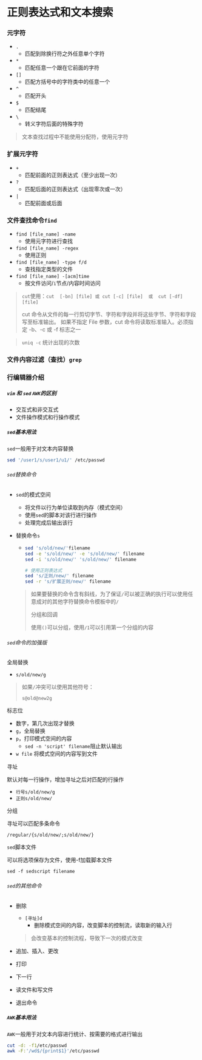 # 正则表达式和文本搜索

### 元字符

- `.`
  - 匹配到除换行符之外任意单个字符
- `*`
  - 匹配任意一个跟在它前面的字符
- `[]`
  - 匹配方括号中的字符类中的任意一个
- `^`
  - 匹配开头
- `$`
  - 匹配结尾
- `\`
  - 转义字符后面的特殊字符

> 文本查找过程中不能使用分配符，使用元字符

### 扩展元字符

- `+`
  - 匹配前面的正则表达式（至少出现一次）
- `?`
  - 匹配后面的正则表达式（出现零次或一次）
- `|`
  - 匹配前面或后面

### 文件查找命令`find`

- `find [file_name] -name `
  - 使用元字符进行查找
- `find [file_name] -regex`
  - 使用正则
- `find [file_name] -type f/d`
  - 查找指定类型的文件
- `find [file_name] -[acm]time`
  - 按文件访问/`i`节点/内容时间访问

> `cut`使用：`cut  [-bn] [file] 或 cut [-c] [file]  或  cut [-df] [file]`
>
> cut 命令从文件的每一行剪切字节、字符和字段并将这些字节、字符和字段写至标准输出。
> 如果不指定 File 参数，cut 命令将读取标准输入。必须指定 -b、-c 或 -f 标志之一

> `uniq -c` 统计出现的次数

### 文件内容过滤（查找）`grep`

### 行编辑器介绍

##### `vim` 和 `sed` 	`AWK`的区别

- 交互式和非交互式
- 文件操作模式和行操作模式

##### `sed`基本用法

`sed`一般用于对文本内容替换

```bash
sed '/user1/s/user1/u1/' /etc/passwd
```

###### `sed`替换命令

- `sed`的模式空间

  - 将文件以行为单位读取到内存（模式空间）
  - 使用`sed`的脚本对该行进行操作
  - 处理完成后输出该行

- 替换命令`s`

  - ```bash
    sed 's/old/new/'filename
    sed -e 's/old/new/' -e 's/old/new/' filename
    sed -i 's/old/new/' 's/old/new/' filename
    
    # 使用正则表达式
    sed 's/正则/new/' filename
    sed -r 's/扩展正则/new/' filename
    ```

  > 如果要替换的命令含有斜线，为了保证`/`可以被正确的执行可以使用任意成对的其他字符替换命令模板中的`/`
  >
  > 分组和回调
  >
  > 使用`()`可以分组，使用`/1`可以引用第一个分组的内容



###### `sed`命令的加强版

全局替换

- `s/old/new/g`

> 如果`/`冲突可以使用其他符号：
>
> `s@old@new2g`

标志位

- 数字，第几次出现才替换
- `g`，全局替换
- `p`，打印模式空间的内容
  - `sed -n 'script' filename`阻止默认输出
- `w file` 将模式空间的内容写到文件

寻址

默认对每一行操作，增加寻址之后对匹配的行操作

- `行号s/old/new/g`
- `正则s/old/new/`

分组

寻址可以匹配多条命令

`/regular/{s/old/new/;s/old/new/}`



`sed`脚本文件

可以将选项保存为文件，使用-f加载脚本文件

`sed -f sedscript filename`

###### `sed`的其他命令

- 删除

  - `[寻址]d`
    - 删除模式空间的内容，改变脚本的控制流，读取新的输入行

  > 会改变基本的控制流程，导致下一次的模式改变

- 追加、插入、更改

- 打印

- 下一行

- 读文件和写文件

- 退出命令

##### `AWK`基本用法

`AWK`一般用于对文本内容进行统计、按需要的格式进行输出

```bash
cut -d: -f1/etc/passwd
awk -F:'/wd$/{print$1}'/etc/passwd
```

